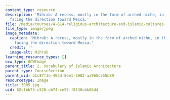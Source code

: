 ```yaml
---
content_type: resource
description: 'Mihrab: A recess, mostly in the form of arched niche, in the qibla wall,
  facing the direction toward Mecca.'
file: /media/courses/4-614-religious-architecture-and-islamic-cultures-fall-2002/62cfbb73c526eb74ce97f8f30cbb86d4_3005.jpg
file_type: image/jpeg
image_metadata:
  caption: 'Mihrab: A recess, mostly in the form of arched niche, in the qibla wall,
    facing the direction toward Mecca.'
  credit: ''
  image-alt: Mihrab
learning_resource_types: []
ocw_type: OCWImage
parent_title: 2. Vocabulary of Islamic Architecture
parent_type: CourseSection
parent_uid: b1c87f3b-403d-8ee1-5082-aa965c555b89
resourcetype: Image
title: 3005.jpg
uid: 62cfbb73-c526-eb74-ce97-f8f30cbb86d4
---
```

